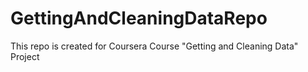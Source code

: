 # GettingAndCleaningDataRepo
This repo is created for Coursera Course "Getting and Cleaning Data" Project
